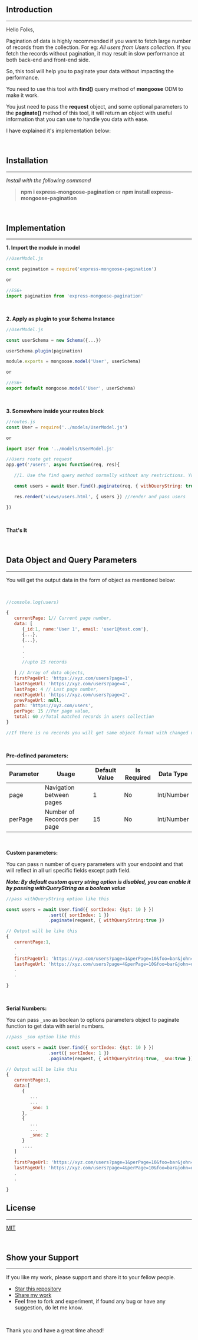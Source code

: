 ## Introduction
---

Hello Folks,

Pagination of data is highly recommended if you want to fetch large number of records from the collection. For eg: *All users from Users collection.* If you fetch the records without pagination, it may result in slow performance at both back-end and front-end side.

So, this tool will help you to paginate your data without impacting the performance.

You need to use this tool with **find()** query method of **mongoose** ODM to make it work.

You just need to pass the **request** object, and some optional parameters to the **paginate()** method of this tool, it will return an object with useful information that you can use to handle you data with ease.

I have explained it's implementation below:

<br/>

## Installation
---

*Install with the following command*

>**npm i express-mongoose-pagination**
> or
>**npm install express-mongoose-pagination**

<br/>

## Implementation
---

**1. Import the module in model**

```js
//UserModel.js

const pagination = require('express-mongoose-pagination')

or

//ES6+
import pagination from 'express-mongoose-pagination'
```
<br/>

**2. Apply as plugin to your Schema Instance**

```js
//UserModel.js

const userSchema = new Schema({...})

userSchema.plugin(pagination)

module.exports = mongoose.model('User', userSchema)

or

//ES6+
export default mongoose.model('User', userSchema)
```

<br/>

**3. Somewhere inside your routes block**

```js
//routes.js
const User = require('../models/UserModel.js')

or

import User from '../models/UserModel.js'

//Users route get request
app.get('/users', async function(req, res){

   //1. Use the find query method normally without any restrictions. You can pass all available parameters like condition, projection, options, etc

   const users = await User.find().paginate(req, { withQueryString: true })

   res.render('views/users.html', { users }) //render and pass users

})

```

<br/>

**That's It**

<br/>

## Data Object and Query Parameters
---

You will get the output data in the form of object as mentioned below:

<br/>

```js
//console.log(users)

{
   currentPage: 1// Current page number,
   data: [
      {_id:1, name:'User 1', email: 'user1@test.com'},
      {...},
      {...},
      .
      .
      .
      //upto 15 records

   ] // Array of data objects,
   firstPageUrl: 'https://xyz.com/users?page=1',
   lastPageUrl: 'https://xyz.com/users?page=4',
   lastPage: 4 // Last page number,
   nextPageUrl: 'https://xyz.com/users?page=2',
   prevPageUrl: null,
   path: 'https://xyz.com/users',
   perPage: 15 //Per page value,
   total: 60 //Total matched records in users collection
}

//If there is no records you will get same object format with changed values and most of them will be null or empty array for data field.
```

<br/>

**Pre-defined parameters:**
<table>
<thead>
<tr>
<th>Parameter</th>
<th>Usage</th>
<th>Default Value</th>
<th>Is Required</th>
<th>Data Type</th>
</tr>
</thead>
<tbody>
<tr>
<td>page</td>
<td>Navigation between pages</td>
<td>1</td>
<td>No</td>
<td>Int/Number</td>
</tr>
<tr>
<td>perPage</td>
<td>Number of Records per page</td>
<td>15</td>
<td>No</td>
<td>Int/Number</td>
</tr>
</tbody>
</table>

<br/>

**Custom parameters:**

You can pass n number of query parameters with your endpoint and that will reflect in all url specific fields except path field.

***Note: By default custom query string option is disabled, you can enable it by passing withQueryString as a boolean value***

```js
//pass withQueryString option like this

const users = await User.find({ sortIndex: {$gt: 10 } })
                .sort({ sortIndex: 1 })
                .paginate(request, { withQueryString:true })

// Output will be like this
{
   currentPage:1,
   .
   .
   firstPageUrl: 'https://xyz.com/users?page=1&perPage=10&foo=bar&john=doe',
   lastPageUrl: 'https://xyz.com/users?page=4&perPage=10&foo=bar&john=doe',
   .
   .

}                
```

<br/>

**Serial Numbers:**

You can pass `_sno` as boolean to options parameters object to paginate function to get data with serial numbers.

```js
//pass _sno option like this

const users = await User.find({ sortIndex: {$gt: 10 } })
                .sort({ sortIndex: 1 })
                .paginate(request, { withQueryString:true, _sno:true })

// Output will be like this
{
   currentPage:1,
   data:[
      {
         ...
         ...
         _sno: 1
      },
      {
         ...
         ...
         _sno: 2
      }
      ....
   ]
   .
   firstPageUrl: 'https://xyz.com/users?page=1&perPage=10&foo=bar&john=doe',
   lastPageUrl: 'https://xyz.com/users?page=4&perPage=10&foo=bar&john=doe',
   .
   .

}                
```

## License
---

[MIT](https://github.com/codecravegit/express-mongoose-pagination/blob/master/LICENSE.txt)

<br/>

## Show your Support
---

If you like my work, please support and share it to your fellow people.

   * [Star this repository](https://github.com/codecravegit/express-mongoose-pagination)
   * [Share my work](https://www.linkedin.com/sharing/share-offsite/?url=https://github.com/codecravegit/express-mongoose-pagination)
   * Feel free to fork and experiment, if found any bug or have any suggestion, do let me know.

<br/>

   Thank you and have a great time ahead!